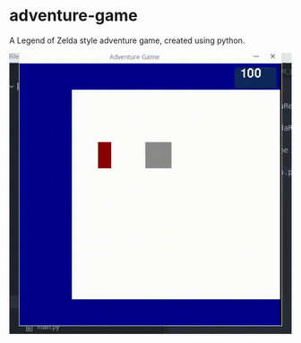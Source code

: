 # adventure-game
A Legend of Zelda style adventure game, created using python.

![Game Demonstration](https://github.com/dymux/adventure-game/blob/main/demo.gif)
